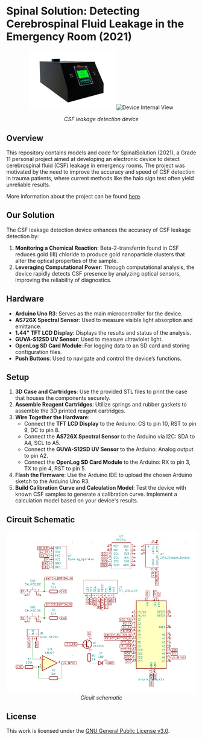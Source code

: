# Spinal Solution: Detecting Cerebrospinal Fluid Leakage in the Emergency Room (2021)

<p align="center">
  <img src="./images/device_1.png" alt="Device Photo" width="45%">
  <img src="./images/device_2.png" alt="Device Internal View" width="45%">
</p>
<p align="center"><i>CSF leakage detection device</i></p>

## Overview

This repository contains models and code for SpinalSolution (2021), a Grade 11 personal project aimed at developing an electronic device to detect cerebrospinal fluid (CSF) leakage in emergency rooms. The project was motivated by the need to improve the accuracy and speed of CSF detection in trauma patients, where current methods like the halo sign test often yield unreliable results.

More information about the project can be found [here](https://projectboard.world/ysc/project/spinal-solution-developing-an-electronic-device-to-detect-cerebrospinal-fluid-in-the-emergency-room).

## Our Solution

The CSF leakage detection device enhances the accuracy of CSF leakage detection by:

1. **Monitoring a Chemical Reaction**: Beta-2-transferrin found in CSF reduces gold (III) chloride to produce gold nanoparticle clusters that alter the optical properties of the sample.
2. **Leveraging Computational Power**: Through computational analysis, the device rapidly detects CSF presence by analyzing optical sensors, improving the  reliability of diagnostics.

## Hardware

- **Arduino Uno R3**: Serves as the main microcontroller for the device.
- **AS726X Spectral Sensor**: Used to measure visible light absorption and emittance.
- **1.44" TFT LCD Display**: Displays the results and status of the analysis.
- **GUVA-S12SD UV Sensor**: Used to measure ultraviolet light.
- **OpenLog SD Card Module**: For logging data to an SD card and storing configuration files.
- **Push Buttons**: Used to navigate and control the device’s functions.

## Setup

1. **3D Case and Cartridges**: Use the provided STL files to print the case that houses the components securely.
2. **Assemble Reagent Cartridges**: Utilize springs and rubber gaskets to assemble the 3D printed reagent cartridges.
3. **Wire Together the Hardware**:
    - Connect the **TFT LCD Display** to the Arduino: CS to pin 10, RST to pin 9, DC to pin 8.
    - Connect the **AS726X Spectral Sensor** to the Arduino via I2C: SDA to A4, SCL to A5.
    - Connect the **GUVA-S12SD UV Sensor** to the Arduino: Analog output to pin A2.
    - Connect the **OpenLog SD Card Module** to the Arduino: RX to pin 3, TX to pin 4, RST to pin 5.
4. **Flash the Firmware**: Use the Arduino IDE to upload the chosen Arduino sketch to the Arduino Uno R3.
5. **Build Calibration Curve and Calculation Model**: Test the device with known CSF samples to generate a calibration curve. Implement a calculation model based on your device's results.

## Circuit Schematic

<p align="center">
  <img src="./images/circuit.png" alt="Circuit schematic">
  <i>Cicuit schematic</i>
</p>


## License

This work is licensed under the [GNU General Public License v3.0](https://www.gnu.org/licenses/gpl-3.0.en.html).
